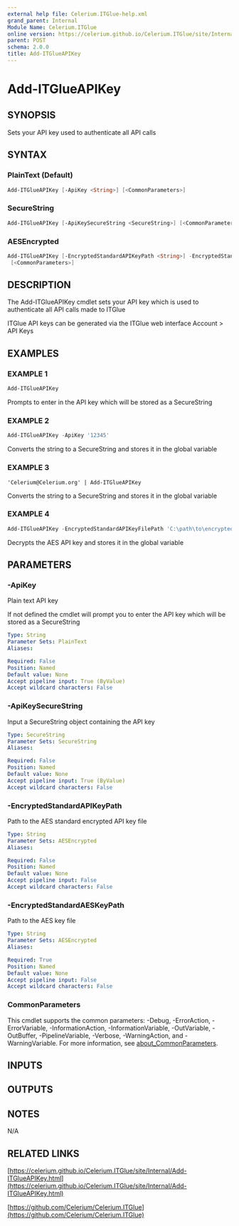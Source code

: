```yaml
---
external help file: Celerium.ITGlue-help.xml
grand_parent: Internal
Module Name: Celerium.ITGlue
online version: https://celerium.github.io/Celerium.ITGlue/site/Internal/Add-ITGlueAPIKey.html
parent: POST
schema: 2.0.0
title: Add-ITGlueAPIKey
---
```


# Add-ITGlueAPIKey

## SYNOPSIS
Sets your API key used to authenticate all API calls

## SYNTAX

### PlainText (Default)
```powershell
Add-ITGlueAPIKey [-ApiKey <String>] [<CommonParameters>]
```

### SecureString
```powershell
Add-ITGlueAPIKey [-ApiKeySecureString <SecureString>] [<CommonParameters>]
```

### AESEncrypted
```powershell
Add-ITGlueAPIKey [-EncryptedStandardAPIKeyPath <String>] -EncryptedStandardAESKeyPath <String>
 [<CommonParameters>]
```

## DESCRIPTION
The Add-ITGlueAPIKey cmdlet sets your API key which is used to
authenticate all API calls made to ITGlue

ITGlue API keys can be generated via the ITGlue web interface
    Account \> API Keys

## EXAMPLES

### EXAMPLE 1
```powershell
Add-ITGlueAPIKey
```

Prompts to enter in the API key which will be stored as a SecureString

### EXAMPLE 2
```powershell
Add-ITGlueAPIKey -ApiKey '12345'
```

Converts the string to a SecureString and stores it in the global variable

### EXAMPLE 3
```
'Celerium@Celerium.org' | Add-ITGlueAPIKey
```

Converts the string to a SecureString and stores it in the global variable

### EXAMPLE 4
```powershell
Add-ITGlueAPIKey -EncryptedStandardAPIKeyFilePath 'C:\path\to\encrypted\key.txt' -EncryptedStandardAESKeyPath 'C:\path\to\decipher\key.txt'
```

Decrypts the AES API key and stores it in the global variable

## PARAMETERS

### -ApiKey
Plain text API key

If not defined the cmdlet will prompt you to enter the API key which
will be stored as a SecureString

```yaml
Type: String
Parameter Sets: PlainText
Aliases:

Required: False
Position: Named
Default value: None
Accept pipeline input: True (ByValue)
Accept wildcard characters: False
```

### -ApiKeySecureString
Input a SecureString object containing the API key

```yaml
Type: SecureString
Parameter Sets: SecureString
Aliases:

Required: False
Position: Named
Default value: None
Accept pipeline input: True (ByValue)
Accept wildcard characters: False
```

### -EncryptedStandardAPIKeyPath
Path to the AES standard encrypted API key file

```yaml
Type: String
Parameter Sets: AESEncrypted
Aliases:

Required: False
Position: Named
Default value: None
Accept pipeline input: False
Accept wildcard characters: False
```

### -EncryptedStandardAESKeyPath
Path to the AES key file

```yaml
Type: String
Parameter Sets: AESEncrypted
Aliases:

Required: True
Position: Named
Default value: None
Accept pipeline input: False
Accept wildcard characters: False
```

### CommonParameters
This cmdlet supports the common parameters: -Debug, -ErrorAction, -ErrorVariable, -InformationAction, -InformationVariable, -OutVariable, -OutBuffer, -PipelineVariable, -Verbose, -WarningAction, and -WarningVariable. For more information, see [about_CommonParameters](http://go.microsoft.com/fwlink/?LinkID=113216).

## INPUTS

## OUTPUTS

## NOTES
N/A

## RELATED LINKS

[https://celerium.github.io/Celerium.ITGlue/site/Internal/Add-ITGlueAPIKey.html](https://celerium.github.io/Celerium.ITGlue/site/Internal/Add-ITGlueAPIKey.html)

[https://github.com/Celerium/Celerium.ITGlue](https://github.com/Celerium/Celerium.ITGlue)

